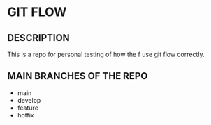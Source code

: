 # GIT FLOW

## DESCRIPTION

This is a repo for personal testing of how the f use git flow correctly.

## MAIN BRANCHES OF THE REPO

- main
- develop
- feature
- hotfix
